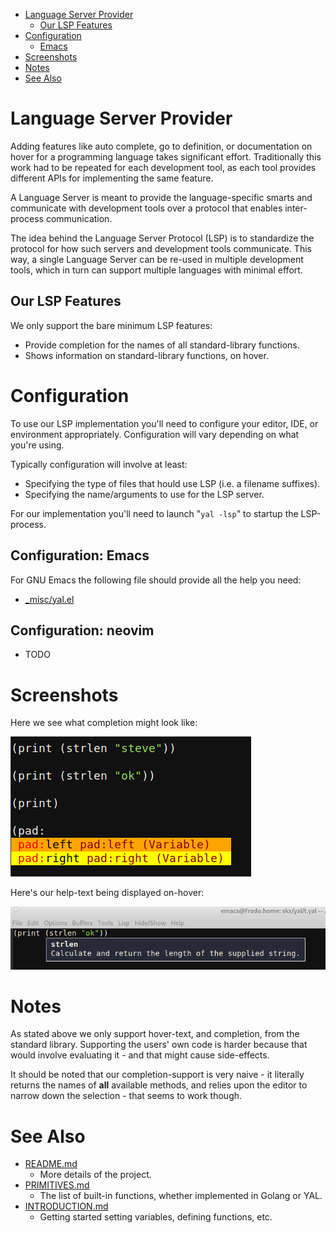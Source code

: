 
* [Language Server Provider](#language-server-provider)
  * [Our LSP Features](#our-lsp-features)
* [Configuration](#configuration)
  * [Emacs](#configuration-emacs)
* [Screenshots](#screenshots)
* [Notes](#notes)
* [See Also](#see-also)


# Language Server Provider

Adding features like auto complete, go to definition, or documentation
on hover for a programming language takes significant effort. Traditionally
this work had to be repeated for each development tool, as each tool
provides different APIs for implementing the same feature.

A Language Server is meant to provide the language-specific smarts and
communicate with development tools over a protocol that enables
inter-process communication.

The idea behind the Language Server Protocol (LSP) is to standardize
the protocol for how such servers and development tools communicate.
This way, a single Language Server can be re-used in multiple
development tools, which in turn can support multiple languages with
minimal effort.


## Our LSP Features

We only support the bare minimum LSP features:

* Provide completion for the names of all standard-library functions.
* Shows information on standard-library functions, on hover.




# Configuration

To use our LSP implementation you'll need to configure your editor, IDE, or environment appropriately.  Configuration will vary depending on what you're using.

Typically configuration will involve at least:

* Specifying the type of files that hould use LSP (i.e. a filename suffixes).
* Specifying the name/arguments to use for the LSP server.

For our implementation you'll need to launch "`yal -lsp`" to startup the LSP-process.


## Configuration: Emacs

For GNU Emacs the following file should provide all the help you need:

* [_misc/yal.el](_misc/yal.el)


## Configuration: neovim

* TODO


# Screenshots

Here we see what completion might look like:

![Completion](_misc/complete.png?raw=true "Completion")

Here's our help-text being displayed on-hover:

![Help](_misc/help.png?raw=true "Help")



# Notes

As stated above we only support hover-text, and completion, from the
standard library.  Supporting the users' own code is harder because that
would involve evaluating it - and that might cause side-effects.

It should be noted that our completion-support is very naive - it literally
returns the names of __all__ available methods, and relies upon the editor
to narrow down the selection - that seems to work though.



# See Also

* [README.md](README.md)
  * More details of the project.
* [PRIMITIVES.md](PRIMITIVES.md)
  * The list of built-in functions, whether implemented in Golang or YAL.
* [INTRODUCTION.md](INTRODUCTION.md)
  * Getting started setting variables, defining functions, etc.
